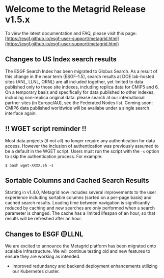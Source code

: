 # Welcome to the Metagrid Release v1.5.x

To view the latest documentation and FAQ, please visit this page:
[https://esgf.github.io/esgf-user-support/metagrid.html](https://esgf.github.io/esgf-user-support/metagrid.html)

## Changes to US Index search results

The ESGF Search Index has been migrated to Globus Search. As a result of this change in the near term (ESGF-1.5), search results at DOE lab-hosted sites (ANL, LLNL, ORNL) are all included together, yet limited to data published only to those site indexes, including replica data for CMIP5 and 6. On a temporary basis and specifically for data published to other indexes, including non-replica original data: please search at our international partner sites (in Europe/AU), see the Federated Nodes list. Coming soon: CMIP6 data published worldwide will be availabe under a single search interface again.

## !! WGET script reminder !!

Most data projects (if not all) no longer require any authentication for data access. However the inclusion of authentication was previously assumed to be a default in the WGET script. Users must run the script with the `-s` option to skip the authentication process. For example:

```
$ bash wget-XXXX.sh -s
```

## Sortable Columns and Cached Search Results

Starting in v1.4.0, Metagrid now includes several improvements to the user experience including sortable columns (sorted on a per-page basis) and cached search results. Loading time between navigation is significantly reduced by caching and new searches are only performed when a search parameter is changed. The cache has a limited lifespan of an hour, so that results will be refreshed after an hour.

## Changes to ESGF @LLNL

We are excited to announce the Metagrid platform has been migrated onto scalable infrastructure. We will continue testing old and new features to ensure they are working as intended.

- Improved redundancy and backend deployment enhancements utilizing our Kubernetes cluster.
